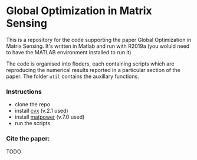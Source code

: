# Global Optimization in Matrix Sensing
This is a repository for the code supporting the paper Global Optimization in Matrix Sensing. It's written in Matlab and run with R2019a (you woluld need to have the MATLAB environment installed to run it)

The code is organised into floders, each containing scripts which are reproducing the numerical results reported in a particular section of the paper. The folder `util` contains the auxillary functions.

### Instructions
 - clone the repo
 - install [cvx](http://cvxr.com/cvx/doc/install.html) (v.2.1 used)
 - install [matpower](https://matpower.org/about/get-started/) (v.7.0 used)
 - run the scripts
 
 ### Cite the paper:
 
 TODO
